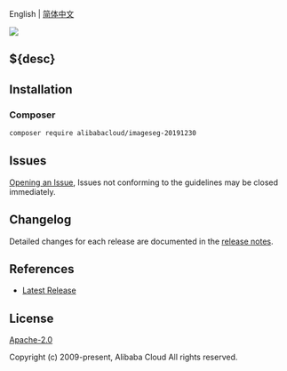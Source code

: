 English | [简体中文](README-CN.md)

![](https://aliyunsdk-pages.alicdn.com/icons/AlibabaCloud.svg)

## ${desc}

## Installation

### Composer

```bash
composer require alibabacloud/imageseg-20191230
```

## Issues

[Opening an Issue](${github}/issues/new), Issues not conforming to the guidelines may be closed immediately.

## Changelog

Detailed changes for each release are documented in the [release notes](./ChangeLog.txt).

## References

* [Latest Release](${github})

## License

[Apache-2.0](http://www.apache.org/licenses/LICENSE-2.0)

Copyright (c) 2009-present, Alibaba Cloud All rights reserved.
